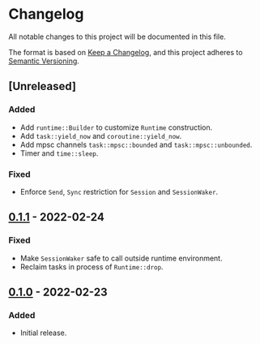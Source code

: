 # Changelog

All notable changes to this project will be documented in this file.

The format is based on [Keep a Changelog](https://keepachangelog.com/en/1.0.0/),
and this project adheres to [Semantic Versioning](https://semver.org/spec/v2.0.0.html).

## [Unreleased]
### Added
- Add `runtime::Builder` to customize `Runtime` construction.
- Add `task::yield_now` and `coroutine::yield_now`.
- Add mpsc channels `task::mpsc::bounded` and `task::mpsc::unbounded`.
- Timer and `time::sleep`.

### Fixed
- Enforce `Send`, `Sync` restriction for `Session` and `SessionWaker`.

## [0.1.1] - 2022-02-24
### Fixed
- Make `SessionWaker` safe to call outside runtime environment.
- Reclaim tasks in process of `Runtime::drop`.

## [0.1.0] - 2022-02-23
### Added
- Initial release.

[0.1.1]: https://github.com/kezhuw/stuck/compare/0.1.0...0.1.1
[0.1.0]: https://github.com/kezhuw/stuck/releases/tag/v0.1.0
